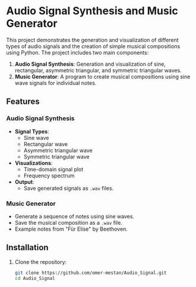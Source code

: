 # Audio Signal Synthesis and Music Generator

This project demonstrates the generation and visualization of different types of audio signals and the creation of simple musical compositions using Python. The project includes two main components: 

1. **Audio Signal Synthesis**: Generation and visualization of sine, rectangular, asymmetric triangular, and symmetric triangular waves.
2. **Music Generator**: A program to create musical compositions using sine wave signals for individual notes.

## Features

### Audio Signal Synthesis
- **Signal Types**:
  - Sine wave
  - Rectangular wave
  - Asymmetric triangular wave
  - Symmetric triangular wave
- **Visualizations**:
  - Time-domain signal plot
  - Frequency spectrum
- **Output**:
  - Save generated signals as `.wav` files.

### Music Generator
- Generate a sequence of notes using sine waves.
- Save the musical composition as a `.wav` file.
- Example notes from "Für Elise" by Beethoven.

## Installation

1. Clone the repository:
   ```bash
   git clone https://github.com/omer-mestan/Audio_Signal.git
   cd Audio_Signal
